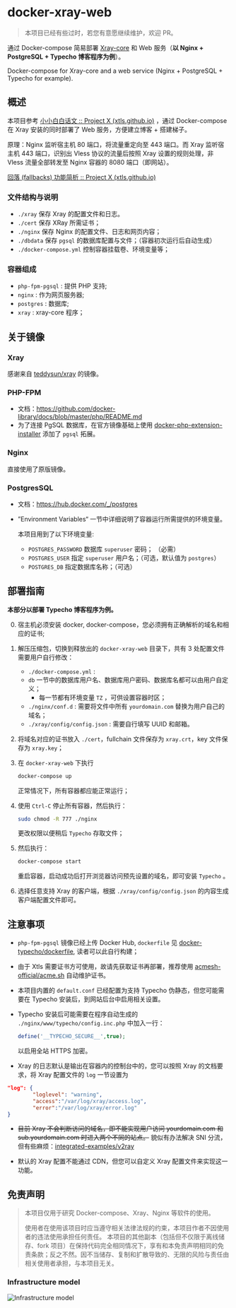 # docker-xray-web

> 本项目已经有些过时，若您有意愿继续维护，欢迎 PR。

通过 Docker-compose 简易部署 [Xray-core](https://github.com/XTLS/Xray-core) 和 Web 服务（**以 Nginx + PostgreSQL + Typecho 博客程序为例**）。

Docker-compose for Xray-core and a web service (Nginx + PostgreSQL + Typecho for example).

## 概述

本项目参考 [小小白白话文 :: Project X (xtls.github.io)](https://xtls.github.io/documents/level-0/) ，通过 Docker-compose 在 Xray 安装的同时部署了 Web 服务，方便建立博客 + 搭建梯子。

原理：Nginx 监听宿主机 80 端口，将流量重定向至 443 端口。而 Xray 监听宿主机 443 端口，识别出 Vless 协议的流量后按照 Xray 设置的规则处理，非 Vless 流量全部转发至 Nginx 容器的 8080 端口（即网站）。

[回落 (fallbacks) 功能简析 :: Project X (xtls.github.io)](https://xtls.github.io/documents/level-1/fallbacks-lv1/)

### 文件结构与说明

* `./xray` 保存 Xray 的配置文件和日志。 
* `./cert` 保存 XRay 所需证书；
* `./nginx` 保存 Nginx 的配置文件、日志和网页内容；
* `./dbdata` 保存 `pgsql` 的数据库配置与文件；（容器初次运行后自动生成）
* `./docker-compose.yml` 控制容器挂载卷、环境变量等；

### 容器组成

* `php-fpm-pgsql` : 提供 PHP 支持;
* `nginx` : 作为网页服务器;
* `postgres` : 数据库;
* `xray` : xray-core 程序；

## 关于镜像

### Xray

感谢来自 [teddysun/xray](https://hub.docker.com/r/teddysun/xray) 的镜像。

### PHP-FPM

* 文档：https://github.com/docker-library/docs/blob/master/php/README.md
* 为了连接 PgSQL 数据库，在官方镜像基础上使用 [docker-php-extension-installer](https://github.com/mlocati/docker-php-extension-installer) 添加了 `pgsql` 拓展。

### Nginx

直接使用了原版镜像。

### PostgresSQL

* 文档：https://hub.docker.com/_/postgres

* ”Environment Variables“ 一节中详细说明了容器运行所需提供的环境变量。

  本项目用到了以下环境变量:

  * `POSTGRES_PASSWORD` 数据库 `superuser` 密码； （必需）
  * `POSTGRES_USER` 指定 `superuser` 用户名；（可选，默认值为 `postgres`）
  * `POSTGRES_DB` 指定数据库名称；（可选）

## 部署指南

**本部分以部署 Typecho 博客程序为例。**

0. 宿主机必须安装 docker, docker-compose，您必须拥有正确解析的域名和相应的证书; 

1. 解压压缩包，切换到释放出的 `docker-xray-web` 目录下，共有 3 处配置文件需要用户自行修改：

   * `./docker-compose.yml` : 
   * `db` 一节中的数据库用户名、数据库用户密码、数据库名都可以由用户自定义；
     * 每一节都有环境变量 `TZ` ，可供设置容器时区；
   * `./nginx/conf.d` : 需要将文件中所有 `yourdomain.com` 替换为用户自己的域名；
   * `./xray/config/config.json` : 需要自行填写 UUID 和邮箱。

2. 将域名对应的证书放入 `./cert`，fullchain 文件保存为 `xray.crt`，key 文件保存为 `xray.key`；

3. 在 `docker-xray-web` 下执行

   ```bash
   docker-compose up
   ```

   正常情况下，所有容器都应能正常运行；

4. 使用 `Ctrl-C` 停止所有容器，然后执行：

   ```bash
   sudo chmod -R 777 ./nginx
   ```

   更改权限以便稍后 `Typecho` 存取文件；

5. 然后执行：

   ```bash
   docker-compose start
   ```

   重启容器，启动成功后打开浏览器访问预先设置的域名，即可安装 `Typecho` 。

6. 选择任意支持 Xray 的客户端，根据 `./xray/config/config.json` 的内容生成客户端配置文件即可。

## 注意事项

* `php-fpm-pgsql` 镜像已经上传 Docker Hub,  `dockerfile` 见 [docker-typecho/dockerfile](https://github.com/Nativu5/docker-typecho/blob/master/php-fpm-pgsql/dockerfile), 读者可以此自行构建；

* 由于 Xtls 需要证书方可使用，故请先获取证书再部署，推荐使用 [acmesh-official/acme.sh](https://github.com/acmesh-official/acme.sh) 自动维护证书。

* 本项目内置的 `default.conf` 已经配置为支持 Typecho 伪静态，但您可能需要在 Typecho 安装后，到网站后台中启用相关设置。

* Typecho 安装后可能需要在程序自动生成的 `./nginx/www/typecho/config.inc.php` 中加入一行：

  ```php
  define('__TYPECHO_SECURE__',true);
  ```

  以启用全站 HTTPS 加密。
  
* Xray 的日志默认是输出在容器内的控制台中的，您可以按照 Xray 的文档要求，将 Xray 配置文件的 `log` 一节设置为

```json
"log": {
        "loglevel": "warning",
        "access":"/var/log/xray/access.log",
        "error":"/var/log/xray/error.log"
}
```

* ~~目前 Xray 不会判断访问的域名，即不能实现用户访问 yourdomain.com 和 sub.yourdomain.com 时进入两个不同的站点。~~ 貌似有办法解决 SNI 分流，但有些麻烦：[integrated-examples/v2ray](https://github.com/lxhao61/integrated-examples/tree/master/v2ray(other%20configuration))

* 默认的 Xray 配置不能通过 CDN，但您可以自定义 Xray 配置文件来实现这一功能。

## 免责声明

> 本项目仅用于研究 Docker-compose、Xray、Nginx 等软件的使用。
> 
> 使用者在使用该项目时应当遵守相关法律法规的约束，本项目作者不因使用者的违法使用承担任何责任。
> 本项目的其他副本（包括但不仅限于离线储存、fork 项目）在保持代码完全相同情况下，享有和本免责声明相同的免责条款；反之不然。因不当储存、复制和扩散导致的、无限的风险与责任由相关使用者承担，与本项目无关。


### Infrastructure model

![Infrastructure model](.infragenie/infrastructure_model.png)
